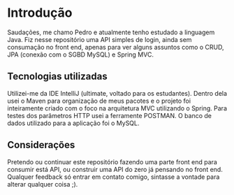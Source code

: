 # Introdução
Saudações, me chamo Pedro e atualmente tenho estudado a linguagem Java. Fiz nesse repositório uma API simples  de login, ainda sem consumação no front end, apenas para ver alguns assuntos como o CRUD, JPA (conexão com o SGBD MySQL) e Spring MVC.

## Tecnologias utilizadas
Utilizei-me da IDE IntelliJ (ultimate, voltado para os estudantes). Dentro dela usei o Maven para organização de meus pacotes e o projeto foi inteiramente criado com o foco na arquitetura MVC utilizando o Spring.
Para testes dos parâmetros HTTP usei a ferramente POSTMAN.
O banco de dados utilizado para a aplicação foi o MySQL.


## Considerações
Pretendo ou continuar este repositório fazendo uma parte front end para consumir está API, ou construir uma API do zero já pensando no front end.
Qualquer feedback só entrar em contato comigo, sintasse a vontade para alterar qualquer coisa ;).
